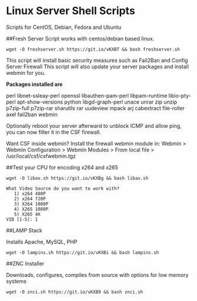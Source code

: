 # Linux Server Shell Scripts

Scripts for CentOS, Debian, Fedora and Ubuntu

##Fresh Server Script
works with centos/debian based linux.
```
wget -O freshserver.sh https://git.io/vKXBT && bash freshserver.sh
```
This script will install basic security measures such as Fail2Ban and Config Server Firewall
This script will also update your server packages and install webmin for you.

**Packages installed are**

perl libnet-ssleay-perl openssl libauthen-pam-perl libpam-runtime libio-pty-perl apt-show-versions python libgd-graph-perl unace unrar zip unzip p7zip-full p7zip-rar sharutils rar uudeview mpack arj cabextract file-roller axel fail2ban webmin

Optionally reboot your server afterward to unblock ICMP and allow ping, you can now filter it in the CSF firewall.

Want CSF inside webmin?
Install the firewall webmin module in:
Webmin > Webmin Configuration > Webmin Modules >
From local file > /usr/local/csf/csfwebmin.tgz

##Test your CPU for encoding x264 and x265
```
wget -O libav.sh https://git.io/vKXBg && bash libav.sh
```
```
What Video Source do you want to work with?
   1) x264 480P
   2) x264 720P
   3) X264 1080P
   4) X265 1080P
   5) X265 4K
VID [1-5]: 1
```

##LAMP Stack

Installs Apache, MySQL, PHP
```
wget -O lampins.sh https://git.io/vKXBi && bash lampins.sh
```
##ZNC Installer

Downloads, configures, compiles from source with options for low memory systems
```
wget -O znci.sh https://git.io/vKXB9 && bash znci.sh
```
